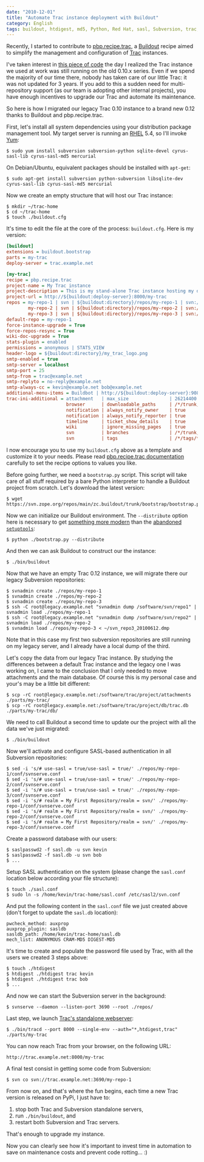 ```yaml
---
date: "2010-12-01"
title: "Automate Trac instance deployment with Buildout"
category: English
tags: buildout, htdigest, md5, Python, Red Hat, sasl, Subversion, trac, yum, Mercurial, Regular expression
---
```


Recently, I started to contribute to [pbp.recipe.trac](https://pypi.python.org/pypi/pbp.recipe.trac), a [Buildout](https://www.buildout.org) recipe aimed to simplify the management and configuration of [Trac](https://trac.edgewall.org) instances.

I've taken interest in [this piece of code](https://bitbucket.org/tarek/atomisator/src/tip/packages/pbp.recipe.trac/) the day I realized the Trac instance we used at work was still running on the old 0.10.x series. Even if we spend the majority of our time there, nobody has taken care of our little Trac: it was not updated for 3 years. If you add to this a sudden need for multi-repository support (as our team is adopting other internal projects), you have enough incentives to upgrade our Trac and automate its maintenance.

So here is how I migrated our legacy Trac 0.10 instance to a brand new 0.12 thanks to Buildout and pbp.recipe.trac.

First, let's install all system dependencies using your distribution package management tool. My target server is running an [RHEL](https://www.redhat.com/rhel/) 5.4, so I'll invoke [Yum](https://fedoraproject.org/wiki/Tools/yum):

```shell-session
$ sudo yum install subversion subversion-python sqlite-devel cyrus-sasl-lib cyrus-sasl-md5 mercurial
```

On Debian/Ubuntu, equivalent packages should be installed with `apt-get`:

```shell-session
$ sudo apt-get install subversion python-subversion libsqlite-dev cyrus-sasl-lib cyrus-sasl-md5 mercurial
```

Now we create an empty structure that will host our Trac instance:

```shell-session
$ mkdir ~/trac-home
$ cd ~/trac-home
$ touch ./buildout.cfg
```

It's time to edit the file at the core of the process: `buildout.cfg`. Here is my version:

```ini
[buildout]
extensions = buildout.bootstrap
parts = my-trac
deploy-server = trac.example.net

[my-trac]
recipe = pbp.recipe.trac
project-name = My Trac instance
project-description = This is my stand-alone Trac instance hosting my devlopment activities.
project-url = http://${buildout:deploy-server}:8000/my-trac
repos = my-repo-1 | svn | ${buildout:directory}/repos/my-repo-1 | svn://${buildout:deploy-server}:3690/my-repo-1
        my-repo-2 | svn | ${buildout:directory}/repos/my-repo-2 | svn://${buildout:deploy-server}:3690/my-repo-2
        my-repo-3 | svn | ${buildout:directory}/repos/my-repo-3 | svn://${buildout:deploy-server}:3690/my-repo-3
default-repo = my-repo-1
force-instance-upgrade = True
force-repos-resync = True
wiki-doc-upgrade = True
stats-plugin = enabled
permissions = anonymous | STATS_VIEW
header-logo = ${buildout:directory}/my_trac_logo.png
smtp-enabled = true
smtp-server = localhost
smtp-port = 25
smtp-from = trac@example.net
smtp-replyto = no-reply@example.net
smtp-always-cc = kevin@example.net bob@example.net
additional-menu-items = Buildbot | http://${buildout:deploy-server}:9080/console
trac-ini-additional = attachment   | max_size               | 26214400
                      browser      | downloadable_paths     | /*/trunk, /*/branches/*, /*/tags/*
                      notification | always_notify_owner    | true
                      notification | always_notify_reporter | true
                      timeline     | ticket_show_details    | true
                      wiki         | ignore_missing_pages   | true
                      svn          | branches               | /*/trunk, /*/branches/*
                      svn          | tags                   | /*/tags/*
```

I now encourage you to use my `buildout.cfg` above as a template and customize it to your needs. Please read [pbp.recipe.trac documentation](https://pypi.python.org/pypi/pbp.recipe.trac#detailed-documentation) carefully to set the recipe options to values you like.

Before going further, we need a `bootstrap.py` script. This script will take care of all stuff required by a bare Python interpreter to handle a Buildout project from scratch. Let's download the latest version:

```shell-session
$ wget https://svn.zope.org/repos/main/zc.buildout/trunk/bootstrap/bootstrap.py
```

Now we can initialize our Buildout environment. The `--distribute` option here is necessary to get [something more modern](https://pypi.python.org/pypi/distribute#about-the-fork) than the [abandoned `setuptools`](https://pypi.python.org/pypi/setuptools):

```shell-session
$ python ./bootstrap.py --distribute
```

And then we can ask Buildout to construct our the instance:

```shell-session
$ ./bin/buildout
```

Now that we have an empty Trac 0.12 instance, we will migrate there our legacy Subversion repositories:

```shell-session
$ svnadmin create ./repos/my-repo-1
$ svnadmin create ./repos/my-repo-2
$ svnadmin create ./repos/my-repo-3
$ ssh -C root@legacy.example.net "svnadmin dump /software/svn/repo1" | svnadmin load ./repos/my-repo-1
$ ssh -C root@legacy.example.net "svnadmin dump /software/svn/repo2" | svnadmin load ./repos/my-repo-2
$ svnadmin load ./repos/my-repo-3 < ~/svn_repo3_20100612.dmp
```

Note that in this case my first two subversion repositories are still running on my legacy server, and I already have a local dump of the third.

Let's copy the data from our legacy Trac instance. By studying the differences between a default Trac instance and the legacy one I was working on, I came to the conclusion that I only needed to move attachments and the main database. Of course this is my personal case and your's may be a little bit different:

```shell-session
$ scp -rC root@legacy.example.net:/software/trac/project/attachments ./parts/my-trac/
$ scp -rC root@legacy.example.net:/software/trac/project/db/trac.db  ./parts/my-trac/db/
```

We need to call Buildout a second time to update our the project with all the data we've just migrated:

```shell-session
$ ./bin/buildout
```

Now we'll activate and configure SASL-based authentication in all Subversion repositories:

```shell-session
$ sed -i 's/# use-sasl = true/use-sasl = true/' ./repos/my-repo-1/conf/svnserve.conf
$ sed -i 's/# use-sasl = true/use-sasl = true/' ./repos/my-repo-2/conf/svnserve.conf
$ sed -i 's/# use-sasl = true/use-sasl = true/' ./repos/my-repo-3/conf/svnserve.conf
$ sed -i 's/# realm = My First Repository/realm = svn/' ./repos/my-repo-1/conf/svnserve.conf
$ sed -i 's/# realm = My First Repository/realm = svn/' ./repos/my-repo-2/conf/svnserve.conf
$ sed -i 's/# realm = My First Repository/realm = svn/' ./repos/my-repo-3/conf/svnserve.conf
```

Create a password database with our users:

```shell-session
$ saslpasswd2 -f sasl.db -u svn kevin
$ saslpasswd2 -f sasl.db -u svn bob
$ ...
```

Setup SASL authentication on the system (please change the `sasl.conf` location below according your file structure):

```shell-session
$ touch ./sasl.conf
$ sudo ln -s /home/kevin/trac-home/sasl.conf /etc/sasl2/svn.conf
```

And put the following content in the `sasl.conf` file we just created above (don't forget to update the `sasl.db` location):

```text
pwcheck_method: auxprop
auxprop_plugin: sasldb
sasldb_path: /home/kevin/trac-home/sasl.db
mech_list: ANONYMOUS CRAM-MD5 DIGEST-MD5
```

It's time to create and populate the password file used by Trac, with all the users we created 3 steps above:

```shell-session
$ touch ./htdigest
$ htdigest ./htdigest trac kevin
$ htdigest ./htdigest trac bob
$ ...
```

And now we can start the Subversion server in the background:

```shell-session
$ svnserve --daemon --listen-port 3690 --root ./repos/
```

Last step, we launch [Trac's standalone webserver](https://trac.edgewall.org/wiki/TracStandalone):

```shell-session
$ ./bin/tracd --port 8000 --single-env --auth="*,htdigest,trac" ./parts/my-trac
```

You can now reach Trac from your browser, on the following URL:

```text
http://trac.example.net:8000/my-trac
```

A final test consist in getting some code from Subversion:

```shell-session
$ svn co svn://trac.example.net:3690/my-repo-1
```

From now on, and that's where the fun begins, each time a new Trac version is released on PyPi, I just have to:

  1. stop both Trac and Subversion standalone servers,
  2. run `./bin/buildout`, and
  3. restart both Subversion and Trac servers.

That's enough to upgrade my instance.

Now you can clearly see how it's important to invest time in automation to save on maintenance costs and prevent code rotting... :)
